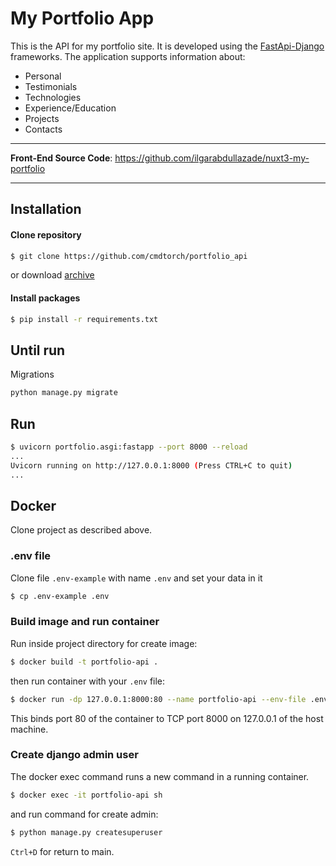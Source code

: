 # My Portfolio App

This is the API for my portfolio site. It is developed using the <a href="https://github.com/cmdtorch/django_fastapi/">FastApi-Django</a> frameworks. The application supports information about:

- Personal
- Testimonials
- Technologies
- Experience/Education
- Projects
- Contacts

---

**Front-End Source Code**: https://github.com/ilgarabdullazade/nuxt3-my-portfolio

---

## Installation

#### Clone repository
```bash
$ git clone https://github.com/cmdtorch/portfolio_api
```
or download <a href="https://github.com/cmdtorch/portfolio_api/releases/latest" class="external-link" target="_blank">archive</a>
#### Install packages
```bash
$ pip install -r requirements.txt
```

## Until run

Migrations
```bash
python manage.py migrate
```

## Run

```bash
$ uvicorn portfolio.asgi:fastapp --port 8000 --reload
...
Uvicorn running on http://127.0.0.1:8000 (Press CTRL+C to quit)
...
```

## Docker

Clone project as described above.

### .env file
Clone file `.env-example` with name `.env` and set your data in it
```bash
$ cp .env-example .env
```

### Build image and run container
Run inside project directory for create image:

```bash
$ docker build -t portfolio-api .
```

then run container with your `.env` file:

```bash
$ docker run -dp 127.0.0.1:8000:80 --name portfolio-api --env-file .env portfolio-api
```

This binds port 80 of the container to TCP port 8000 on 127.0.0.1 of the host machine.

### Create django admin user

The docker exec command runs a new command in a running container.

```bash
$ docker exec -it portfolio-api sh
```

and run command for create admin:
```bash
$ python manage.py createsuperuser
```
`Ctrl+D` for return to main.